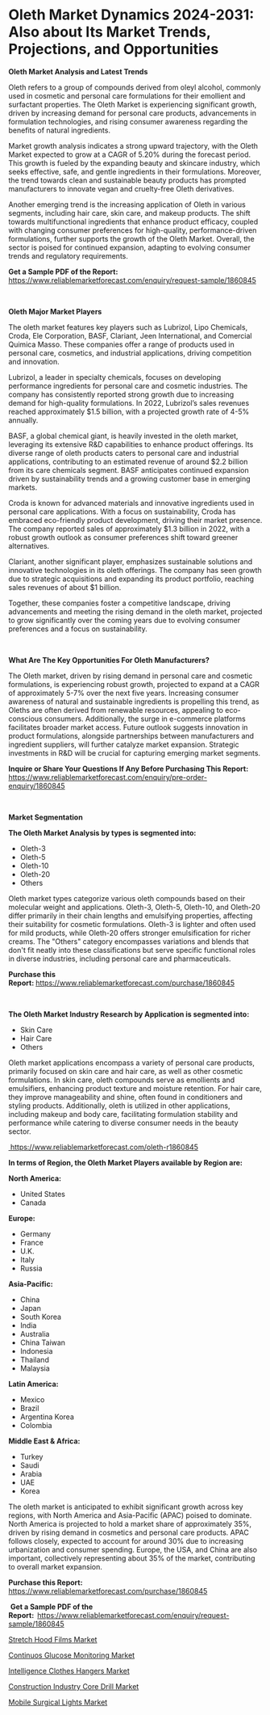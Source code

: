 <p><h1>Oleth Market Dynamics 2024-2031: Also about Its Market Trends, Projections, and Opportunities</h1></p><p><strong>Oleth Market Analysis and Latest Trends</strong></p>
<p><p>Oleth refers to a group of compounds derived from oleyl alcohol, commonly used in cosmetic and personal care formulations for their emollient and surfactant properties. The Oleth Market is experiencing significant growth, driven by increasing demand for personal care products, advancements in formulation technologies, and rising consumer awareness regarding the benefits of natural ingredients.</p><p>Market growth analysis indicates a strong upward trajectory, with the Oleth Market expected to grow at a CAGR of 5.20% during the forecast period. This growth is fueled by the expanding beauty and skincare industry, which seeks effective, safe, and gentle ingredients in their formulations. Moreover, the trend towards clean and sustainable beauty products has prompted manufacturers to innovate vegan and cruelty-free Oleth derivatives.</p><p>Another emerging trend is the increasing application of Oleth in various segments, including hair care, skin care, and makeup products. The shift towards multifunctional ingredients that enhance product efficacy, coupled with changing consumer preferences for high-quality, performance-driven formulations, further supports the growth of the Oleth Market. Overall, the sector is poised for continued expansion, adapting to evolving consumer trends and regulatory requirements.</p></p>
<p><strong>Get a Sample PDF of the Report:&nbsp;</strong> <a href="https://www.reliablemarketforecast.com/enquiry/request-sample/1860845?utm_campaign=1170&utm_medium=2&utm_source=Github&utm_content=ia&utm_term=06112024&utm_id=oleth">https://www.reliablemarketforecast.com/enquiry/request-sample/1860845</a></p>
<p>&nbsp;</p>
<p><strong>Oleth Major Market Players</strong></p>
<p><p>The oleth market features key players such as Lubrizol, Lipo Chemicals, Croda, Ele Corporation, BASF, Clariant, Jeen International, and Comercial Quimica Masso. These companies offer a range of products used in personal care, cosmetics, and industrial applications, driving competition and innovation.</p><p>Lubrizol, a leader in specialty chemicals, focuses on developing performance ingredients for personal care and cosmetic industries. The company has consistently reported strong growth due to increasing demand for high-quality formulations. In 2022, Lubrizol’s sales revenues reached approximately $1.5 billion, with a projected growth rate of 4-5% annually.</p><p>BASF, a global chemical giant, is heavily invested in the oleth market, leveraging its extensive R&D capabilities to enhance product offerings. Its diverse range of oleth products caters to personal care and industrial applications, contributing to an estimated revenue of around $2.2 billion from its care chemicals segment. BASF anticipates continued expansion driven by sustainability trends and a growing customer base in emerging markets.</p><p>Croda is known for advanced materials and innovative ingredients used in personal care applications. With a focus on sustainability, Croda has embraced eco-friendly product development, driving their market presence. The company reported sales of approximately $1.3 billion in 2022, with a robust growth outlook as consumer preferences shift toward greener alternatives.</p><p>Clariant, another significant player, emphasizes sustainable solutions and innovative technologies in its oleth offerings. The company has seen growth due to strategic acquisitions and expanding its product portfolio, reaching sales revenues of about $1 billion.</p><p>Together, these companies foster a competitive landscape, driving advancements and meeting the rising demand in the oleth market, projected to grow significantly over the coming years due to evolving consumer preferences and a focus on sustainability.</p></p>
<p>&nbsp;</p>
<p><strong>What Are The Key Opportunities For Oleth Manufacturers?</strong></p>
<p><p>The Oleth market, driven by rising demand in personal care and cosmetic formulations, is experiencing robust growth, projected to expand at a CAGR of approximately 5-7% over the next five years. Increasing consumer awareness of natural and sustainable ingredients is propelling this trend, as Oleths are often derived from renewable resources, appealing to eco-conscious consumers. Additionally, the surge in e-commerce platforms facilitates broader market access. Future outlook suggests innovation in product formulations, alongside partnerships between manufacturers and ingredient suppliers, will further catalyze market expansion. Strategic investments in R&D will be crucial for capturing emerging market segments.</p></p>
<p><strong>Inquire or Share Your Questions If Any Before Purchasing This Report:</strong> <a href="https://www.reliablemarketforecast.com/enquiry/pre-order-enquiry/1860845?utm_campaign=1170&utm_medium=2&utm_source=Github&utm_content=ia&utm_term=06112024&utm_id=oleth">https://www.reliablemarketforecast.com/enquiry/pre-order-enquiry/1860845</a></p>
<p>&nbsp;</p>
<p><strong>Market Segmentation</strong></p>
<p><strong>The Oleth Market Analysis by types is segmented into:</strong></p>
<p><ul><li>Oleth-3</li><li>Oleth-5</li><li>Oleth-10</li><li>Oleth-20</li><li>Others</li></ul></p>
<p><p>Oleth market types categorize various oleth compounds based on their molecular weight and applications. Oleth-3, Oleth-5, Oleth-10, and Oleth-20 differ primarily in their chain lengths and emulsifying properties, affecting their suitability for cosmetic formulations. Oleth-3 is lighter and often used for mild products, while Oleth-20 offers stronger emulsification for richer creams. The "Others" category encompasses variations and blends that don't fit neatly into these classifications but serve specific functional roles in diverse industries, including personal care and pharmaceuticals.</p></p>
<p><strong>Purchase this Report:&nbsp;</strong><a href="https://www.reliablemarketforecast.com/purchase/1860845?utm_campaign=1170&utm_medium=2&utm_source=Github&utm_content=ia&utm_term=06112024&utm_id=oleth">https://www.reliablemarketforecast.com/purchase/1860845</a></p>
<p>&nbsp;</p>
<p><strong>The Oleth Market Industry Research by Application is segmented into:</strong></p>
<p><ul><li>Skin Care</li><li>Hair Care</li><li>Others</li></ul></p>
<p><p>Oleth market applications encompass a variety of personal care products, primarily focused on skin care and hair care, as well as other cosmetic formulations. In skin care, oleth compounds serve as emollients and emulsifiers, enhancing product texture and moisture retention. For hair care, they improve manageability and shine, often found in conditioners and styling products. Additionally, oleth is utilized in other applications, including makeup and body care, facilitating formulation stability and performance while catering to diverse consumer needs in the beauty sector.</p></p>
<p><a href="https://www.reliablemarketforecast.com/oleth-r1860845?utm_campaign=1170&utm_medium=2&utm_source=Github&utm_content=ia&utm_term=06112024&utm_id=oleth">&nbsp;https://www.reliablemarketforecast.com/oleth-r1860845</a></p>
<p><strong>In terms of Region, the Oleth Market Players available by Region are:</strong></p>
<p>
    <p> <strong> North America: </strong>
        <ul>
            <li>United States</li>
            <li>Canada</li>
        </ul>
        </p> 
    <p> <strong> Europe: </strong>
        <ul>
            <li>Germany</li>
            <li>France</li>
            <li>U.K.</li>
            <li>Italy</li>
            <li>Russia</li>
        </ul>
        </p> 
    <p> <strong> Asia-Pacific: </strong>
        <ul>
            <li>China</li>
            <li>Japan</li>
            <li>South Korea</li>
            <li>India</li>
            <li>Australia</li>
            <li>China Taiwan</li>
            <li>Indonesia</li>
            <li>Thailand</li>
            <li>Malaysia</li>
        </ul>
        </p> 
    <p> <strong> Latin America: </strong>
        <ul>
            <li>Mexico</li>
            <li>Brazil</li>
            <li>Argentina Korea</li>
            <li>Colombia</li>
        </ul>
        </p> 
    <p> <strong> Middle East & Africa: </strong>
        <ul>
            <li>Turkey</li>
            <li>Saudi</li>
            <li>Arabia</li>
            <li>UAE</li>
            <li>Korea</li>
        </ul>
    </p>
    </p>
<p><p>The oleth market is anticipated to exhibit significant growth across key regions, with North America and Asia-Pacific (APAC) poised to dominate. North America is projected to hold a market share of approximately 35%, driven by rising demand in cosmetics and personal care products. APAC follows closely, expected to account for around 30% due to increasing urbanization and consumer spending. Europe, the USA, and China are also important, collectively representing about 35% of the market, contributing to overall market expansion.</p></p>
<p><strong>Purchase this Report: </strong><a href="https://www.reliablemarketforecast.com/purchase/1860845?utm_campaign=1170&utm_medium=2&utm_source=Github&utm_content=ia&utm_term=06112024&utm_id=oleth">https://www.reliablemarketforecast.com/purchase/1860845</a></p>
<p>&nbsp;<strong>Get a Sample PDF of the Report:&nbsp;&nbsp;</strong><a href="https://www.reliablemarketforecast.com/enquiry/request-sample/1860845?utm_campaign=1170&utm_medium=2&utm_source=Github&utm_content=ia&utm_term=06112024&utm_id=oleth">https://www.reliablemarketforecast.com/enquiry/request-sample/1860845</a></p>
<p><strong></strong></p>
<p><p><a href="https://github.com/shanicesca7t/Market-Research-Report-List-1/blob/main/stretch-hood-films-market.md?utm_campaign=1170&utm_medium=2&utm_source=Github&utm_content=ia&utm_term=06112024&utm_id=oleth">Stretch Hood Films Market</a></p><p><a href="https://issuu.com/reportprime-2/docs/continuos-glucose-monitoring-market_2aa042fd094df7?utm_campaign=1170&utm_medium=2&utm_source=Github&utm_content=ia&utm_term=06112024&utm_id=oleth">Continuos Glucose Monitoring Market</a></p><p><a href="https://www.linkedin.com/pulse/intelligence-clothes-hangers-landscape-product-spectrum-market-zgoae?utm_campaign=1170&utm_medium=2&utm_source=Github&utm_content=ia&utm_term=06112024&utm_id=oleth">Intelligence Clothes Hangers Market</a></p><p><a href="https://www.linkedin.com/pulse/construction-industry-core-drill-market-outlook-share-analysis-r2pne?utm_campaign=1170&utm_medium=2&utm_source=Github&utm_content=ia&utm_term=06112024&utm_id=oleth">Construction Industry Core Drill Market</a></p><p><a href="https://issuu.com/reportprime-2/docs/mobile-surgical-lights-market-size-_0a5ca43660bc78?utm_campaign=1170&utm_medium=2&utm_source=Github&utm_content=ia&utm_term=06112024&utm_id=oleth">Mobile Surgical Lights Market</a></p></p>